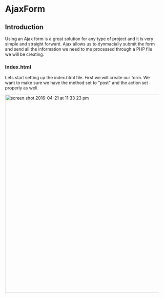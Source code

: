 # AjaxForm
## Introduction 

Using an Ajax form is a great solution for any type of project and it is very simple and straight forward. Ajax allows us to dynmacially submit the form and send all the information we need to me processed through a PHP file we will be creating.

### Index.html
Lets start setting up the index.html file. First we will create our form. We want to make sure we have the method set to "post" and the action set properly as well. 

<img width="649" alt="screen shot 2016-04-21 at 11 33 23 pm" src="https://cloud.githubusercontent.com/assets/10456029/14732953/4ac8318c-081c-11e6-9eb8-dbe2e7303a9b.png">
